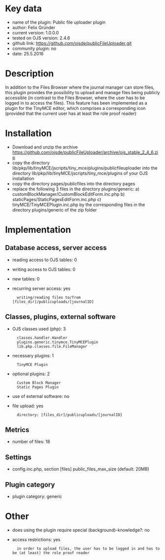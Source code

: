 Key data
============

- name of the plugin: Public file uploader plugin
- author: Felix Gründer
- current version: 1.0.0.0
- tested on OJS version: 2.4.6
- github link: https://github.com/ojsde/publicFileUploader.git
- community plugin: no
- date: 25.5.2016

Description
============

In addition to the Files Browser where the journal manager can store files, this plugin provides the possibility to upload and manage files being publicly accessible (in contrast to the Files Browser, where the user has to be logged in to access the files).
This feature has been implemented as a plugin for the TinyMCE editor, which comprises a corresponding icon (provided that the current user has at least the role proof reader)

Installation
============

- Download and unzip the archive https://github.com/ojsde/publicFileUploader/archive/ojs_stable_2_4_6.zip
- copy the directory lib/pkp/lib/tinyMCE/jscripts/tiny_mce/plugins/publicfileuploader into the directory lib/pkp/lib/tinyMCE/jscripts/tiny_mce/plugins of your OJS installation
- copy the directory pages/publicfiles into the directory pages
- replace the following 3 files in the directory plugins/generic:
	a)  customBlockManager/CustomBlockEditForm.inc.php
	b)	staticPages/StaticPagesEditForm.inc.php
	c)	tinyMCE/TinyMCEPlugin.inc.php
	by the corresponding files in the directory plugins/generic of the zip folder

 
Implementation
================

Database access, server access
-----------------------------
- reading access to OJS tables: 0

- writing access to OJS tables: 0

- new tables: 0
- recurring server access: yes

		writing/reading files to/from [files_dir]/publicuploads/[journalID]
 
Classes, plugins, external software
-----------------------
- OJS classes used (php): 3
	
		classes.handler.Handler
		plugins.generic.tinymce.TinyMCEPlugin
		lib.pkp.classes.file.FileManager

- necessary plugins: 1

		TinyMCE Plugin
		
- optional plugins: 2
		
		Custom Block Manager
		Static Pages Plugin
		
- use of external software: no
	
- file upload: yes

		directory: [files_dir]/publicuploads/[journalID]
 
Metrics
--------
- number of files: 18

Settings
--------
- config.inc.php, section [files]
		public_files_max_size (default: 20MB)

Plugin category
----------
- plugin category: generic

Other
=============
- does using the plugin require special (background)-knowledge?: no
- access restrictions: yes

		in order to upload files, the user has to be logged in and has to be (at least) the role proof reader


